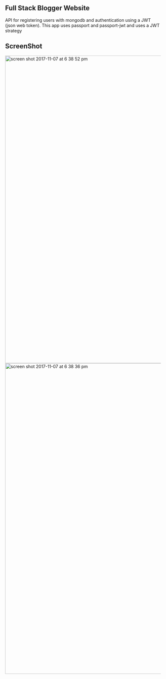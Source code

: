 ## Full Stack Blogger Website

API for registering users with mongodb and authentication using a JWT (json web token). This app uses passport and passport-jwt and uses a JWT strategy

## ScreenShot
<img width="993" alt="screen shot 2017-11-07 at 6 38 52 pm" src="https://user-images.githubusercontent.com/28902787/32529138-6a7399ac-c3fc-11e7-8aec-94d6461073e8.png">
<img width="1003" alt="screen shot 2017-11-07 at 6 38 36 pm" src="https://user-images.githubusercontent.com/28902787/32529141-6cee0e56-c3fc-11e7-878f-13a375939ff6.png">
